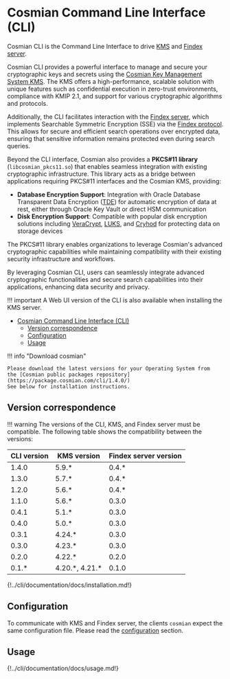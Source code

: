 # Cosmian Command Line Interface (CLI)

Cosmian CLI is the Command Line Interface to drive [KMS](https://github.com/Cosmian/kms) and [Findex server](https://github.com/Cosmian/findex-server).

Cosmian CLI provides a powerful interface to manage and secure your cryptographic keys and secrets using the [Cosmian Key Management System KMS](https://github.com/Cosmian/kms).
The KMS offers a high-performance, scalable solution with unique features such as confidential execution in zero-trust environments, compliance with KMIP 2.1, and support for various cryptographic algorithms and protocols.

Additionally, the CLI facilitates interaction with the [Findex server](https://github.com/Cosmian/findex-server), which implements Searchable Symmetric Encryption (SSE) via the [Findex protocol](https://github.com/Cosmian/findex). This allows for secure and efficient search operations over encrypted data, ensuring that sensitive information remains protected even during search queries.

Beyond the CLI interface, Cosmian also provides a **PKCS#11 library** (`libcosmian_pkcs11.so`) that enables seamless integration with existing cryptographic infrastructure. This library acts as a bridge between applications requiring PKCS#11 interfaces and the Cosmian KMS, providing:

- **Database Encryption Support**: Integration with Oracle Database Transparent Data Encryption ([TDE](./pkcs11/oracle/tde.md)) for automatic encryption of data at rest, either through Oracle Key Vault or direct HSM communication
- **Disk Encryption Support**: Compatible with popular disk encryption solutions including [VeraCrypt](./pkcs11/veracrypt.md), [LUKS](./pkcs11/luks.md), and [Cryhod](./pkcs11/cryhod.md) for protecting data on storage devices

The PKCS#11 library enables organizations to leverage Cosmian's advanced cryptographic capabilities while maintaining compatibility with their existing security infrastructure and workflows.

By leveraging Cosmian CLI, users can seamlessly integrate advanced cryptographic functionalities and secure search capabilities into their applications, enhancing data security and privacy.

!!! important
    A Web UI version of the CLI is also available when installing the KMS server.

- [Cosmian Command Line Interface (CLI)](#cosmian-command-line-interface-cli)
  - [Version correspondence](#version-correspondence)
  - [Configuration](#configuration)
  - [Usage](#usage)

!!! info "Download cosmian"

    Please download the latest versions for your Operating System from
    the [Cosmian public packages repository](https://package.cosmian.com/cli/1.4.0/)
    See below for installation instructions.

## Version correspondence

!!! warning
    The versions of the CLI, KMS, and Findex server must be compatible.
    The following table shows the compatibility between the versions:

| CLI version | KMS version      | Findex server version |
| ----------- | ---------------- | --------------------- |
| 1.4.0       | 5.9.*            | 0.4.*                 |
| 1.3.0       | 5.7.*            | 0.4.*                 |
| 1.2.0       | 5.6.*            | 0.4.*                 |
| 1.1.0       | 5.6.*            | 0.3.0                 |
| 0.4.1       | 5.1.*            | 0.3.0                 |
| 0.4.0       | 5.0.*            | 0.3.0                 |
| 0.3.1       | 4.24.*           | 0.3.0                 |
| 0.3.0       | 4.23.*           | 0.3.0                 |
| 0.2.0       | 4.22.*           | 0.2.0                 |
| 0.1.*       | 4.20.\*, 4.21.\* | 0.1.0                 |

<!-- Warning: this doc is merged with `mkdocs merge` in the repository `public_documentation`. -->
<!-- To test locally, test with path `installation.md` -->
{!../cli/documentation/docs/installation.md!}

## Configuration

To communicate with KMS and Findex server, the clients `cosmian` expect the same configuration file. Please read the [configuration](./configuration.md) section.

## Usage

<!-- Warning: this doc is merged with `mkdocs merge` in the repository `public_documentation`. -->
<!-- To test locally, test with path `usage.md` -->
{!../cli/documentation/docs/usage.md!}

